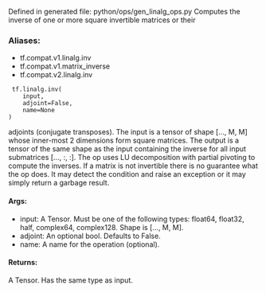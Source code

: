 Defined in generated file: python/ops/gen_linalg_ops.py
Computes the inverse of one or more square invertible matrices or their
### Aliases:
- tf.compat.v1.linalg.inv
- tf.compat.v1.matrix_inverse
- tf.compat.v2.linalg.inv

```
 tf.linalg.inv(
    input,
    adjoint=False,
    name=None
)
```
adjoints (conjugate transposes).
The input is a tensor of shape [..., M, M] whose inner-most 2 dimensions form square matrices. The output is a tensor of the same shape as the input containing the inverse for all input submatrices [..., :, :].
The op uses LU decomposition with partial pivoting to compute the inverses.
If a matrix is not invertible there is no guarantee what the op does. It may detect the condition and raise an exception or it may simply return a garbage result.
#### Args:
- input: A Tensor. Must be one of the following types: float64, float32, half, complex64, complex128. Shape is [..., M, M].
- adjoint: An optional bool. Defaults to False.
- name: A name for the operation (optional).
#### Returns:
A Tensor. Has the same type as input.

